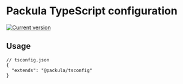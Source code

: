 # Packula TypeScript configuration

[![Current version][badge-version-image]][badge-version-link]

[badge-version-image]: https://img.shields.io/npm/v/@packula/tsconfig?label=%40packula%2Ftsconfig&logo=npm&style=for-the-badge
[badge-version-link]: https://npmjs.com/package/@packula/tsconfig

## Usage

```jsonc
// tsconfig.json
{
  "extends": "@packula/tsconfig"
}
```
